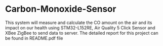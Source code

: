 # Carbon-Monoxide-Sensor

This system will measure and calculate the CO amount on the air and its impact on our health using STM32-L152RE, Air Quality 5 Click Sensor and XBee ZigBee to send data to server. 
The detailed report for this project can be found in README.pdf file
